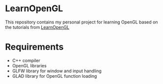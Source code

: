 # LearnOpenGL
This repository contains my personal project for learning OpenGL based on the tutorials from [LearnOpenGL](https://learnopengl.com/)

# Requirements
- C++ compiler
- OpenGL libraries
- GLFW library for window and input handling
- GLAD library for OpenGL function loading
